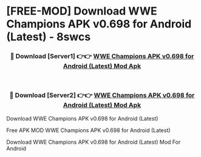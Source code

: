 # [FREE-MOD] Download WWE Champions APK v0.698 for Android (Latest) - 8swcs


<div align="center">
<h3>🔴 Download [Server1] 👉👉 <a href="https://apk-comot.site?title=WWE_Champions_APK_v0.698_for_Android_(Latest)">WWE Champions APK v0.698 for Android (Latest) Mod Apk</a></h3><br>

<h3>🔴 Download [Server2] 👉👉 <a href="https://apk-comot.site?title=WWE_Champions_APK_v0.698_for_Android_(Latest)">WWE Champions APK v0.698 for Android (Latest) Mod Apk</a></h3>
</div>



Download WWE Champions APK v0.698 for Android (Latest) 

Free APK MOD WWE Champions APK v0.698 for Android (Latest) 

Download WWE Champions APK v0.698 for Android (Latest) Mod For Android

